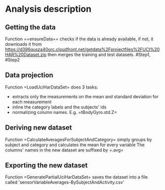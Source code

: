 # Analysis description

## Getting the data
Function ==ensureData== checks if the data is already available, if not, it downloads it from https://d396qusza40orc.cloudfront.net/getdata%2Fprojectfiles%2FUCI%20HAR%20Dataset.zip
then merges the training and test datasets. #Step1, #Step2

## Data projection
Function =LoadUciHarDataSet= does 3 tasks:
* extracts only the measurements on the mean and standard deviation for each measurement
* inline the category labels and the subjects' ids
* normalizing column names. E.g. =tBodyGyro.std.Z=

## Deriving new dataset
Function =CalculateAveragesForSubjectAndCategory= simply groups by subject and category and calculates the mean for every variable
The columns' names in the new dataset are suffixed by =.avg=

## Exporting the new dataset
Function =GeneratePartialUciHarDataSet= saves the dataset into a file called 'sensorVariableAverages-BySubjectAndActivity.csv'
